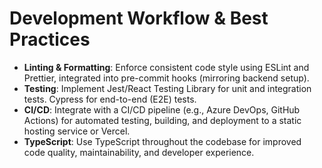 # Development Workflow & Best Practices

  * **Linting & Formatting**: Enforce consistent code style using ESLint and Prettier, integrated into pre-commit hooks (mirroring backend setup).
  * **Testing**: Implement Jest/React Testing Library for unit and integration tests. Cypress for end-to-end (E2E) tests.
  * **CI/CD**: Integrate with a CI/CD pipeline (e.g., Azure DevOps, GitHub Actions) for automated testing, building, and deployment to a static hosting service or Vercel.
  * **TypeScript**: Use TypeScript throughout the codebase for improved code quality, maintainability, and developer experience.